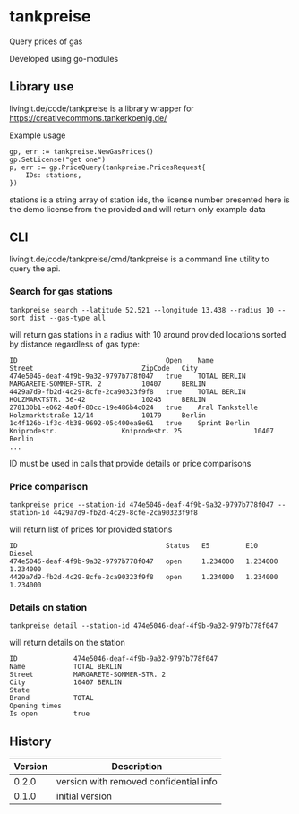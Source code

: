 # tankpreise

Query prices of gas

Developed using go-modules

## Library use

livingit.de/code/tankpreise is a library wrapper for https://creativecommons.tankerkoenig.de/

Example usage

    gp, err := tankpreise.NewGasPrices()
    gp.SetLicense("get one")
    p, err := gp.PriceQuery(tankpreise.PricesRequest{
        IDs: stations,
    })

stations is a string array of station ids, the license number presented here is the demo license from the provided and will return only example data

## CLI

livingit.de/code/tankpreise/cmd/tankpreise is a command line utility to query the api.

### Search for gas stations

    tankpreise search --latitude 52.521 --longitude 13.438 --radius 10 --sort dist --gas-type all 

will return gas stations in a radius with 10 around provided locations sorted by distance regardless of gas type:

    ID                                     Open    Name                                      Street                           ZipCode   City
    474e5046-deaf-4f9b-9a32-9797b778f047   true    TOTAL BERLIN                              MARGARETE-SOMMER-STR. 2          10407     BERLIN
    4429a7d9-fb2d-4c29-8cfe-2ca90323f9f8   true    TOTAL BERLIN                              HOLZMARKTSTR. 36-42              10243     BERLIN
    278130b1-e062-4a0f-80cc-19e486b4c024   true    Aral Tankstelle                           Holzmarktstraße 12/14            10179     Berlin
    1c4f126b-1f3c-4b38-9692-05c400ea8e61   true    Sprint Berlin Kniprodestr.                Kniprodestr. 25                  10407     Berlin
    ...

ID must be used in calls that provide details or price comparisons

### Price comparison

    tankpreise price --station-id 474e5046-deaf-4f9b-9a32-9797b778f047 --station-id 4429a7d9-fb2d-4c29-8cfe-2ca90323f9f8

will return list of prices for provided stations

    ID                                     Status   E5         E10        Diesel
    474e5046-deaf-4f9b-9a32-9797b778f047   open     1.234000   1.234000   1.234000
    4429a7d9-fb2d-4c29-8cfe-2ca90323f9f8   open     1.234000   1.234000   1.234000

### Details on station

    tankpreise detail --station-id 474e5046-deaf-4f9b-9a32-9797b778f047

will return details on the station

    ID              474e5046-deaf-4f9b-9a32-9797b778f047
    Name            TOTAL BERLIN
    Street          MARGARETE-SOMMER-STR. 2
    City            10407 BERLIN
    State
    Brand           TOTAL
    Opening times
    Is open         true

## History

|Version|Description|
|---|---|
|0.2.0|version with removed confidential info|
|0.1.0|initial version|

